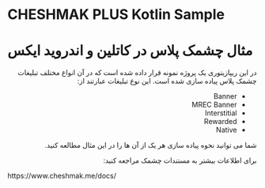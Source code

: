 # CHESHMAK PLUS Kotlin Sample
# مثال چشمک پلاس در کاتلین و اندروید ایکس
<div dir="rtl">
در این ریپازیتوری یک پروژه نمونه قرار داده شده است که در آن انواع مختلف تبلیغات چشمک پلاس پیاده سازی شده است. این نوع تبلیغات عبارتند از:

* Banner
* MREC Banner
* Interstitial
* Rewarded
* Native

شما می توانید نحوه پیاده سازی هر یک از آن ها را در این مثال مطالعه کنید.

برای اطلاعات بیشتر به مستندات چشمک مراجعه کنید:
</div>
https://www.cheshmak.me/docs/
